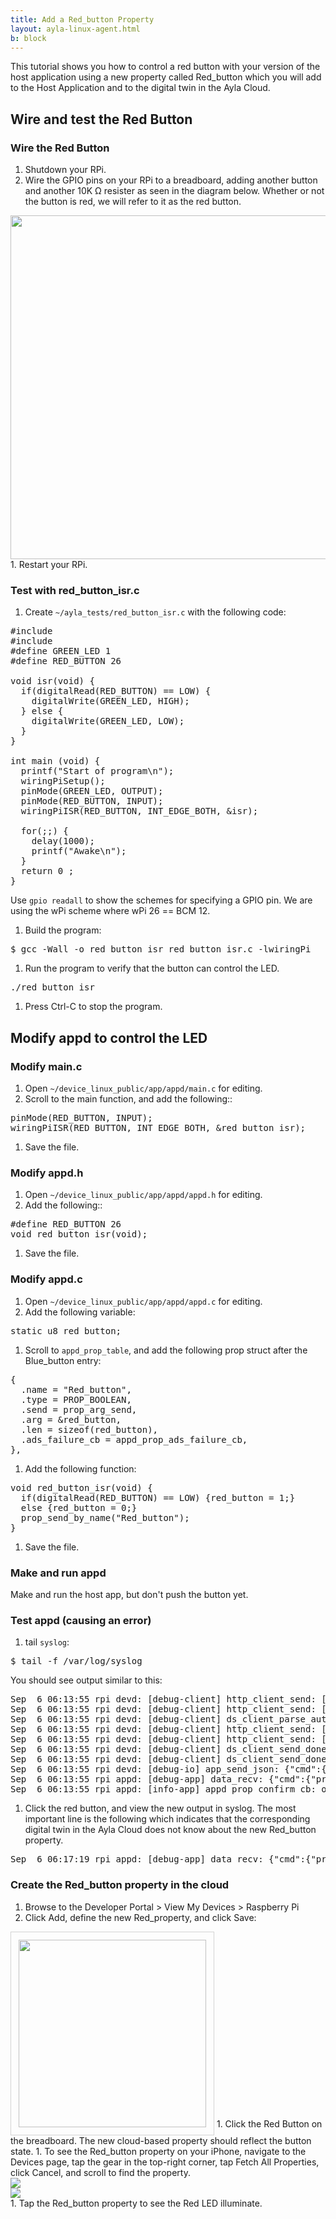 ```yaml
---
title: Add a Red_button Property
layout: ayla-linux-agent.html
b: block
---
```


This tutorial shows you how to control a red button with your version of the host application using a new property called Red_button which you will add to the Host Application and to the digital twin in the Ayla Cloud.

## Wire and test the Red Button

### Wire the Red Button

1. Shutdown your RPi.
1. Wire the GPIO pins on your RPi to a breadboard, adding another button and another 10K Ω resister as seen in the diagram below. Whether or not the button is red, we will refer to it as the red button.
<img src="pinout.svg" width="550">
1. Restart your RPi.

### Test with red_button_isr.c

1. Create <code>&#126;/ayla_tests/red_button_isr.c</code> with the following code:
<pre>
#include <stdio.h>
#include <wiringPi.h>
#define GREEN_LED 1
#define RED_BUTTON 26

void isr(void) {
  if(digitalRead(RED_BUTTON) == LOW) {
    digitalWrite(GREEN_LED, HIGH);
  } else {
    digitalWrite(GREEN_LED, LOW);
  }
}

int main (void) {
  printf("Start of program\n");
  wiringPiSetup();
  pinMode(GREEN_LED, OUTPUT);
  pinMode(RED_BUTTON, INPUT);
  wiringPiISR(RED_BUTTON, INT_EDGE_BOTH, &isr);

  for(;;) {
    delay(1000);
    printf("Awake\n");
  }
  return 0 ;
}
</pre>
Use <code>gpio readall</code> to show the schemes for specifying a GPIO pin. We are using the wPi scheme where wPi 26 == BCM 12.
1. Build the program:
<pre>
$ gcc -Wall -o red_button_isr red_button_isr.c -lwiringPi
</pre>
1. Run the program to verify that the button can control the LED.
<pre>
./red_button_isr
</pre>
1. Press Ctrl-C to stop the program.

## Modify appd to control the LED

### Modify main.c

1. Open <code>&#126;/device_linux_public/app/appd/main.c</code> for editing.
1. Scroll to the main function, and add the following:</code>:
<pre>
pinMode(RED_BUTTON, INPUT);
wiringPiISR(RED_BUTTON, INT_EDGE_BOTH, &red_button_isr);
</pre>

1. Save the file.

### Modify appd.h

1. Open <code>&#126;/device_linux_public/app/appd/appd.h</code> for editing.
1. Add the following:</code>:
<pre>
#define RED_BUTTON 26
void red_button_isr(void);
</pre>

1. Save the file.

### Modify appd.c

1. Open <code>&#126;/device_linux_public/app/appd/appd.c</code> for editing.
1. Add the following variable:
<pre>
static u8 red_button;
</pre>
1. Scroll to <code>appd_prop_table</code>, and add the following prop struct after the Blue_button entry:
<pre>
{
  .name = "Red_button",
  .type = PROP_BOOLEAN,
  .send = prop_arg_send,
  .arg = &red_button,
  .len = sizeof(red_button),
  .ads_failure_cb = appd_prop_ads_failure_cb,
},
</pre>
1. Add the following function:
<pre>
void red_button_isr(void) {
  if(digitalRead(RED_BUTTON) == LOW) {red_button = 1;}
  else {red_button = 0;}
  prop_send_by_name("Red_button");
}
</pre>
1. Save the file.

### Make and run appd

Make and run the host app, but don't push the button yet.

### Test appd (causing an error)

1. tail <code>syslog</code>:
<pre>
$ tail -f /var/log/syslog
</pre>
You should see output similar to this:
<pre>
Sep  6 06:13:55 rpi devd: [debug-client] http_client_send: [app]  Connected to linuxevb-0dfc7900-device.aylane...
Sep  6 06:13:55 rpi devd: [debug-client] http_client_send: [app]  We are completely uploaded and fine
Sep  6 06:13:55 rpi devd: [debug-client] ds_client_parse_auth_token: received Ayla auth token: 36 bytes
Sep  6 06:13:55 rpi devd: [debug-client] http_client_send: [app]  Curl_http_done: called premature == 0
Sep  6 06:13:55 rpi devd: [debug-client] http_client_send: [app]  Connection #1 to host linuxevb-0dfc7900-device...
Sep  6 06:13:55 rpi devd: [debug-client] ds_client_send_done: POST complete, HTTP status 200, time 173ms, ...
Sep  6 06:13:55 rpi devd: [debug-client] ds_client_send_done: uploaded 121B @ 697B/s, downloaded 110B @ 633B/s
Sep  6 06:13:55 rpi devd: [debug-io] app_send_json: {"cmd":{"proto":"data","id":7,"op":"confirm_true"}}
Sep  6 06:13:55 rpi appd: [debug-app] data_recv: {"cmd":{"proto":"data","id":7,"op":"confirm_true"}}
Sep  6 06:13:55 rpi appd: [info-app] appd_prop_confirm_cb: output = 8 send at 1536232435003 to dests 1 succeeded
</pre>
1. Click the red button, and view the new output in syslog. The most important line is the following which indicates that the corresponding digital twin in the Ayla Cloud does not know about the new Red_button property.
<pre>
Sep  6 06:17:19 rpi appd: [debug-app] data_recv: {"cmd":{"proto":"data","id":9,"op":"nak","args":[{"err":"unknown_prop","name":"Red_button","dests":1,"op":"prop_send"}]}}
</pre>

### Create the Red_button property in the cloud

1. Browse to the Developer Portal > View My Devices > Raspberry Pi
1. Click Add, define the new Red_property, and click Save:
<img src="create-red-button.jpg" width="300" style="padding:12px; border: 1px solid lightgray;">
1. Click the Red Button on the breadboard. The new cloud-based property should reflect the button state.
1. To see the Red_button property on your iPhone, navigate to the Devices page, tap the gear in the top-right corner, tap Fetch All Properties, click Cancel, and scroll to find the property.
<div class="row">
<div class="col-lg-4 col-md-6 col-sm-12">
<img class="img-fluid" src="aura-025.jpg">
</div>
<div class="col-lg-4 col-md-6 col-sm-12">
<img class="img-fluid" src="aura-026.jpg">
</div>
</div>
1. Tap the Red_button property to see the Red LED illuminate.
